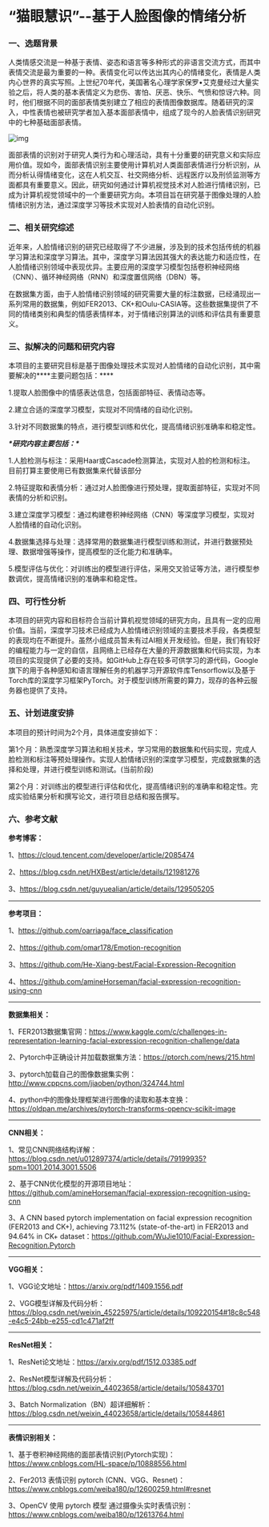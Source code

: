 # “猫眼慧识”--基于人脸图像的情绪分析

### 一、**选题背景**

人类情感交流是一种基于表情、姿态和语言等多种形式的非语言交流方式，而其中表情交流是最为重要的一种。表情变化可以传达出其内心的情绪变化，表情是人类内心世界的真实写照。上世纪70年代，美国著名心理学家保罗•艾克曼经过大量实验之后，将人类的基本表情定义为悲伤、害怕、厌恶、快乐、气愤和惊讶六种。同时，他们根据不同的面部表情类别建立了相应的表情图像数据库。随着研究的深入，中性表情也被研究学者加入基本面部表情中，组成了现今的人脸表情识别研究中的七种基础面部表情。

![img](file:///C:\Users\王瀚业\AppData\Local\Temp\ksohtml19760\wps1.jpg) 

面部表情的识别对于研究人类行为和心理活动，具有十分重要的研究意义和实际应用价值。现如今，面部表情识别主要使用计算机对人类面部表情进行分析识别，从而分析认得情绪变化，这在人机交互、社交网络分析、远程医疗以及刑侦监测等方面都具有重要意义。因此，研究如何通过计算机视觉技术对人脸进行情绪识别，已成为计算机视觉领域中的一个重要研究方向。本项目旨在研究基于图像处理的人脸情绪识别方法，通过深度学习等技术实现对人脸表情的自动化识别。



### 二、**相关研究综述**

近年来，人脸情绪识别的研究已经取得了不少进展，涉及到的技术包括传统的机器学习算法和深度学习算法。其中，深度学习算法因其强大的表达能力和适应性，在人脸情绪识别领域中表现优异。主要应用的深度学习模型包括卷积神经网络（CNN）、循环神经网络（RNN）和深度置信网络（DBN）等。

在数据集方面，由于人脸情绪识别领域的研究需要大量的标注数据，已经涌现出一系列常用的数据集，例如FER2013、CK+和Oulu-CASIA等。这些数据集提供了不同的情绪类别和典型的情感表情样本，对于情绪识别算法的训练和评估具有重要意义。

 

### **三、拟解决的问题和研究内容**

本项目的主要研究目标是基于图像处理技术实现对人脸情绪的自动化识别，其中需要解决的***\*主要问题包括：\****

1.提取人脸图像中的情感表达信息，包括面部特征、表情动态等。

2.建立合适的深度学习模型，实现对不同情绪的自动化识别。

3.针对不同数据集的特点，进行模型训练和优化，提高情绪识别准确率和稳定性。

***\*研究内容主要包括：\****

1.人脸检测与标注：采用Haar或Cascade检测算法，实现对人脸的检测和标注。目前打算主要使用已有数据集来代替该部分

2.特征提取和表情分析：通过对人脸图像进行预处理，提取面部特征，实现对不同表情的分析和识别。

3.建立深度学习模型：通过构建卷积神经网络（CNN）等深度学习模型，实现对人脸情绪的自动化识别。

4.数据集选择与处理：选择常用的数据集进行模型训练和测试，并进行数据预处理、数据增强等操作，提高模型的泛化能力和准确率。

5.模型评估与优化：对训练出的模型进行评估，采用交叉验证等方法，进行模型参数调优，提高情绪识别的准确率和稳定性。

 

### **四、可行性分析**

本项目的研究内容和目标符合当前计算机视觉领域的研究方向，且具有一定的应用价值。当前，深度学习技术已经成为人脸情绪识别领域的主要技术手段，各类模型的表现均在不断提升。虽然小组成员暂未有过AI相关开发经验。但是，我们有较好的编程能力与一定的自信，且网络上已经存在大量的开源数据集和代码实现，为本项目的实现提供了必要的支持。如GitHub上存在较多可供学习的源代码，Google旗下的用于各种感知和语言理解任务的机器学习开源软件库Tensorflow以及基于Torch库的深度学习框架PyTorch。对于模型训练所需要的算力，现存的各种云服务器也提供了支持。



### **五、计划进度安排**

本项目的预计时间为2个月，具体进度安排如下：

第1个月：熟悉深度学习算法和相关技术，学习常用的数据集和代码实现，完成人脸检测和标注等预处理操作。实现人脸情绪识别的深度学习模型，完成数据集的选择和处理，并进行模型训练和测试。(当前阶段) 

第2个月：对训练出的模型进行评估和优化，提高情绪识别的准确率和稳定性。完成实验结果分析和撰写论文，进行项目总结和报告撰写。



### 六、参考文献

**参考博客：**

1、https://cloud.tencent.com/developer/article/2085474

2、https://blog.csdn.net/HXBest/article/details/121981276

3、https://blog.csdn.net/guyuealian/article/details/129505205

------

**参考项目：**

1、https://github.com/oarriaga/face_classification

2、https://github.com/omar178/Emotion-recognition

3、https://github.com/He-Xiang-best/Facial-Expression-Recognition

4、https://github.com/amineHorseman/facial-expression-recognition-using-cnn

------

**数据集相关：**

1、FER2013数据集官网：https://www.kaggle.com/c/challenges-in-representation-learning-facial-expression-recognition-challenge/data

2、Pytorch中正确设计并加载数据集方法：https://ptorch.com/news/215.html

3、pytorch加载自己的图像数据集实例：http://www.cppcns.com/jiaoben/python/324744.html

4、python中的图像处理框架进行图像的读取和基本变换：https://oldpan.me/archives/pytorch-transforms-opencv-scikit-image

------

**CNN相关：**

1、常见CNN网络结构详解：https://blog.csdn.net/u012897374/article/details/79199935?spm=1001.2014.3001.5506

2、基于CNN优化模型的开源项目地址：https://github.com/amineHorseman/facial-expression-recognition-using-cnn

3、A CNN based pytorch implementation on facial expression recognition (FER2013 and CK+), achieving 73.112% (state-of-the-art) in FER2013 and 94.64% in CK+ dataset：https://github.com/WuJie1010/Facial-Expression-Recognition.Pytorch

------

**VGG相关：**

1、VGG论文地址：https://arxiv.org/pdf/1409.1556.pdf

2、VGG模型详解及代码分析：https://blog.csdn.net/weixin_45225975/article/details/109220154#18c8c548-e4c5-24bb-e255-cd1c471af2ff

------

**ResNet相关：**

1、ResNet论文地址：https://arxiv.org/pdf/1512.03385.pdf

2、ResNet模型详解及代码分析：https://blog.csdn.net/weixin_44023658/article/details/105843701

3、Batch Normalization（BN）超详细解析：https://blog.csdn.net/weixin_44023658/article/details/105844861

------

**表情识别相关：**

1、基于卷积神经网络的面部表情识别(Pytorch实现)：https://www.cnblogs.com/HL-space/p/10888556.html

2、Fer2013 表情识别 pytorch (CNN、VGG、Resnet)：https://www.cnblogs.com/weiba180/p/12600259.html#resnet

3、OpenCV 使用 pytorch 模型 通过摄像头实时表情识别：https://www.cnblogs.com/weiba180/p/12613764.html



 

